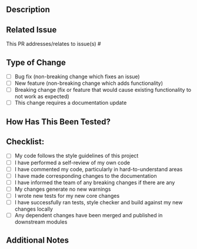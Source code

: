 ## Description
<!-- Provide a brief description of the changes in this PR -->

## Related Issue

This PR addresses/relates to issue(s) #
<!-- If this PR addresses an existing issue, please link to it here -->
<!-- e.g., Fixes #123 -->

## Type of Change
<!-- Mark the appropriate option with an "x" -->
- [ ] Bug fix (non-breaking change which fixes an issue)
- [ ] New feature (non-breaking change which adds functionality)
- [ ] Breaking change (fix or feature that would cause existing functionality to not work as expected)
- [ ] This change requires a documentation update

## How Has This Been Tested?
<!-- Describe the tests you ran to verify your changes -->
<!-- Include details of your testing environment, and the tests you ran -->

## Checklist:
<!-- Mark completed items with an "x" -->

- [ ] My code follows the style guidelines of this project
- [ ] I have performed a self-review of my own code
- [ ] I have commented my code, particularly in hard-to-understand areas
- [ ] I have made corresponding changes to the documentation
- [ ] I have informed the team of any breaking changes if there are any
- [ ] My changes generate no new warnings
- [ ] I wrote new tests for my new core changes
- [ ] I have successfully ran tests, style checker and build against my new changes locally
- [ ] Any dependent changes have been merged and published in downstream modules

## Additional Notes
<!-- Add any other information about the PR here -->
